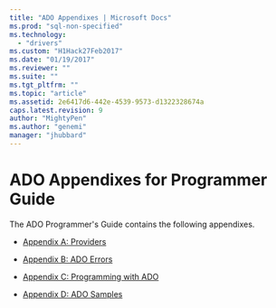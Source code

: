 ```yaml
---
title: "ADO Appendixes | Microsoft Docs"
ms.prod: "sql-non-specified"
ms.technology:
  - "drivers"
ms.custom: "H1Hack27Feb2017"
ms.date: "01/19/2017"
ms.reviewer: ""
ms.suite: ""
ms.tgt_pltfrm: ""
ms.topic: "article"
ms.assetid: 2e6417d6-442e-4539-9573-d1322328674a
caps.latest.revision: 9
author: "MightyPen"
ms.author: "genemi"
manager: "jhubbard"
---
```

# ADO Appendixes for Programmer Guide
The ADO Programmer's Guide contains the following appendixes.

-   [Appendix A: Providers](../../../ado/guide/appendixes/appendix-a-providers.md)

-   [Appendix B: ADO Errors](../../../ado/guide/appendixes/appendix-b-ado-errors.md)

-   [Appendix C: Programming with ADO](../../../ado/guide/appendixes/appendix-c-programming-with-ado.md)

-   [Appendix D: ADO Samples](../../../ado/guide/appendixes/appendix-d-ado-samples.md)
